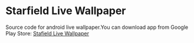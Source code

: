 # Starfield Live Wallpaper

Source code for android live wallpaper.You can download app from Google Play Store:
[Stafield Live Wallpaper](https://play.google.com/store/apps/details?id=drwdrd.ktdev.starfield)
